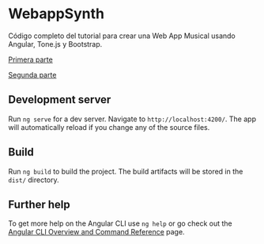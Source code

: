 # WebappSynth

Código completo del tutorial para crear una Web App Musical usando Angular, Tone.js y Bootstrap.

[Primera parte](https://postcode-x.web.app/posts/crear-web-app-musical-angular-tonejs-bootstrap-primera-parte/)

[Segunda parte](https://postcode-x.web.app/posts/crear-web-app-musical-angular-tonejs-bootstrap-segunda-parte/)

## Development server

Run `ng serve` for a dev server. Navigate to `http://localhost:4200/`. The app will automatically reload if you change any of the source files.

## Build

Run `ng build` to build the project. The build artifacts will be stored in the `dist/` directory.

## Further help

To get more help on the Angular CLI use `ng help` or go check out the [Angular CLI Overview and Command Reference](https://angular.io/cli) page.
